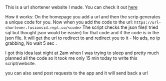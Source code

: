 This is a url shortener website I made.
You can check it out [here](https://url-shortener.fusionsid.repl.co/)

How it works:
On the homepage you add a url and then the scrip generates a unique code for you.
Now when you add the code to the url: `https://url-shortener.fusionsid.repl.co/<code>`
The script checks the json file(I tried sql but thought json would be easier) for that code and if the code is in the json file. It will get the url to redirect to and redirect you to it - No ads, no ip grabbing, No wait 5 sec .

I got this idea last night at 2am when I was trying to sleep and pretty much planned all the code so it took me only 15 min today to write this script/website.

you can also send post requests to the app and it will send back a url
